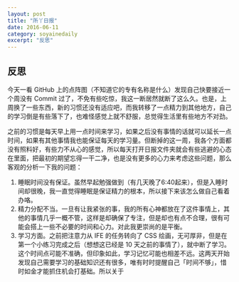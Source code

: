 ```yaml
---
layout: post
title: "所丫日报" 
date: 2016-06-11 
category: soyainedaily 
excerpt: "反思"
---
```


## 反思

今天一看 GitHub 上的点阵图（不知道它的专有名称是什么）发现自己快要接近一个周没有 Commit 过了，不免有些吃惊，我这一断居然就断了这么久。也是，上周换了一些东西，新的习惯还没有适应吧，而我转移了一点精力到其他地方，自己的学习倒是有些落下了，也难怪感觉上就不舒服，总觉得生活里有些地方不对劲。

之前的习惯是每天早上用一点时间来学习，如果之后没有事情的话就可以延长一点时间，如果有其他事情我也能保证每天的学习量。但断掉的这一周，我各个方面都没有照料好，有些力不从心的感觉，所以每天打开日报文件夹就会有些逃避的心态在里面，把最初的期望忘得一干二净，也是没有更多的心力来考虑这些问题，那么客观的分析一下我的问题：

1. 睡眠时间没有保证。虽然早起勉强做到（有几天晚了6:40起来），但是入睡时间却很晚，我一直觉得睡眠是保证精力的根本，所以接下来该怎么做自己看着办咯。
2. 精力分配不当。一旦有让我紧张的事，我的所有心神都放在了这件事情上，其他的事情几乎一概不管，这样是却确保了专注，但是却也有点不合理，很有可能会搭上一些不必要的时间和心力。对此我更崇尚的是平衡。
3. 学习方面。之前把注意力从 IFE 的任务转向了 CSS 绘画，无可厚非，但是在第一个小练习完成之后（想想这已经是 10 天之前的事情了），就中断了学习。这个时间点可能不准确，但印象如此，学习记忆可能也相差不远。这两天开始发现自己需要学习的基础知识还有很多，唯有时时提醒自己「时间不够」，惜时如金才能抓住机会打基础。所以关于